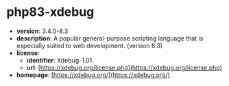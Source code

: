# php83-xdebug

- **version**: 3.4.0-8.3
- **description**: A popular general-purpose scripting language that is especially suited to web development. (version 8.3)
- **license**:
  - **identifier**: Xdebug-1.01
  - **url**: [https://xdebug.org/license.php](https://xdebug.org/license.php)
- **homepage**: [https://xdebug.org/](https://xdebug.org/)

